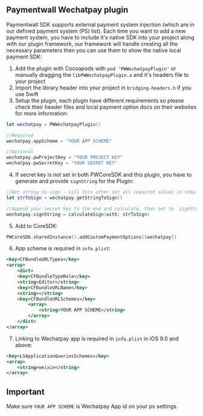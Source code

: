 Paymentwall Wechatpay plugin
------------------------------
Paymentwall SDK supports external payment system injection (which are in our defined payment system (PS) list). Each time you want to add a new payment system, you have to include it's native SDK into your project along with our plugin framework, our framework will handle creating all the necessary parameters then you can use them to show the native local payment SDK:

1. Add the plugin with Cocoapods with `pod 'PWWechatpayPlugin'` or manually dragging the `libPWWechatpayPlugin.a` and it's headers file to your project
2. Import the library header into your project in `bridging-headers.h` if you use Swift
3. Setup the plugin, each plugin have different requirements so please check their header files and local payment option docs on their websites for more information:
```swift
let wechatpay = PWWechatpayPlugin()

//Required
wechatpay.appScheme = "YOUR APP SCHEME"

//Optional
wechatpay.pwProjectKey = "YOUR PROJECT KEY"
wechatpay.pwSecretKey = "YOUR SECRET KEY"
```
4. If secret key is not set in both PWCoreSDK and this plugin, you have to generate and provide `signString` for the Plugin:
```swift
//Get string to sign - call this after set all required values in step 3. and set PaymentObject in PWCoreSDK
let strToSign = wechatpay.getStringToSign()

//Append your secret key to the end and calculate, then set to `signString`, have to do it again with new PaymentObject
wechatpay.signString = calculateSign(with: strToSign)
```
5. Add to CoreSDK:
```swift
PWCoreSDK.sharedInstance().addCustomPaymentOptions([wechatpay])
```
6. App scheme is required in `info.plist`:
```xml
<key>CFBundleURLTypes</key>
<array>
    <dict>
    <key>CFBundleTypeRole</key>
    <string>Editor</string>
    <key>CFBundleURLName</key>
    <string></string>
    <key>CFBundleURLSchemes</key>
        <array>
            <string>YOUR APP SCHEME</string>
        </array>
    </dict>
</array>
```
7. Linking to Wechatpay app is required in `info.plist` in iOS 9.0 and above:
```xml
<key>LSApplicationQueriesSchemes</key>
<array>
    <string>weixin</string>
</array>
```

## Important
Make sure `YOUR APP SCHEME` is Wechatpay App id on your ps settings.
